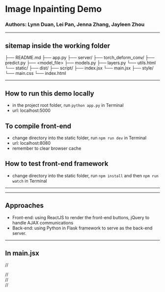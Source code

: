 # Image Inpainting Demo
### Authors: Lynn Duan, Lei Pan, Jenna Zhang, Jayleen Zhou

-----------------------------

## sitemap inside the working folder
├── README.md
├── app.py
├── server/
    ├── torch_deform_conv/
    ├── predict.py
    ├── <model_file>
    ├── models.py
    ├── layers.py
    └── utils.html
└── static/
    ├── dist/
    ├── script/
        ├── index.jsx
        └── main.jsx
    ├── style/
        └── main.css
    └── index.html

-----------------------------

## How to run this demo locally
- in the project root folder, run `python app.py` in Terminal
- url: localhost:5000

## To compile front-end
- change directory into the static folder, run `npm run dev` in Terminal
- url: localhost:8080
- remember to clear browser cache

## How to test front-end framework
- change directory into the static folder, run `npm install` and then `npm run watch` in Terminal

-----------------------------

<!-- ## Heroku Information
- how to create:
    heroku create fgsocialtest
- how to update:
    git push heroku master
- App name: fg-social-api
- urls: https://fg-social-api.herokuapp.com/ | https://git.heroku.com/fg-social-api.git -->

-----------------------------

## Approaches
- Front-end: using ReactJS to render the front-end buttons, jQuery to handle AJAX communications
- Back-end: using Python in Flask framework to serve as the back-end server.
<!-- - Online: locally the app is instantiated via terminal by calling the Flask app. On Heroku, the app is wrapped with the web service gunicorn to initiate the Flask server. -->

-----------------------------
## In main.jsx
// <div className="img-mask" onClick={this.cropARegion}>
//     <div className="dot-mask"></div>
//     <div className="rect-mask"></div>
// </div>
